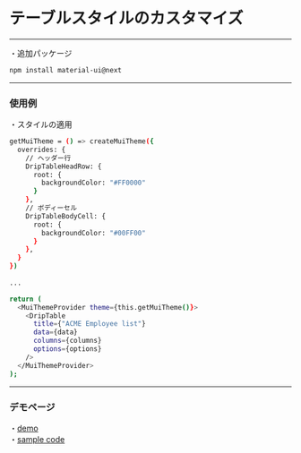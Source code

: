 # テーブルスタイルのカスタマイズ
*****

・追加パッケージ
```sh
npm install material-ui@next
```
*****

### 使用例

・スタイルの適用
```sh 
getMuiTheme = () => createMuiTheme({
  overrides: {
    // ヘッダー行
    DripTableHeadRow: {
      root: {
        backgroundColor: "#FF0000"
      }
    },
    // ボディーセル
    DripTableBodyCell: {
      root: {
        backgroundColor: "#00FF00"
      }
    },
  }
})
  
...  

return (
  <MuiThemeProvider theme={this.getMuiTheme()}>
    <DripTable 
      title={"ACME Employee list"} 
      data={data} 
      columns={columns} 
      options={options} 
    />
  </MuiThemeProvider>
);

```
*****

### デモページ

・[demo](https://kento75.github.io/mui-drip-table-demo5)  
・[sample code](https://github.com/Kento75/mui-drip-table-demo5)
